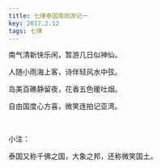 ```yaml
---
title: 七律泰国南部游记一
key: 2017.2.12
tags: 七律
---
```


南气清新快乐闲，暂游几日似神仙。

人随小雨海上客，诗伴轻风水中弦。

岛美百礁静留夜，花香五色暖吐烟。

自由国度心方喜，微笑连拍记亚湾。

</br>

小注：

泰国又称千佛之国，大象之邦，还称微笑国土。

</br>

